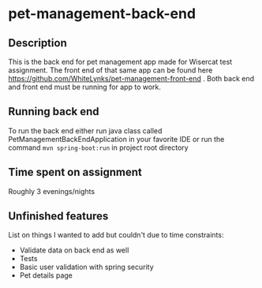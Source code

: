 # pet-management-back-end

## Description ##

This is the back end for pet management app made for Wisercat test assignment. The front end of that same app can be found here https://github.com/WhiteLynks/pet-management-front-end . Both back end and front end must be running for app to work.

## Running back end ##

To run the back end either run java class called PetManagementBackEndApplication in your favorite IDE or run the command `mvn spring-boot:run` in project root directory

## Time spent on assignment ##

Roughly 3 evenings/nights

## Unfinished features ##
List on things I wanted to add but couldn't due to time constraints:

* Validate data on back end as well
* Tests
* Basic user validation with spring security
* Pet details page

